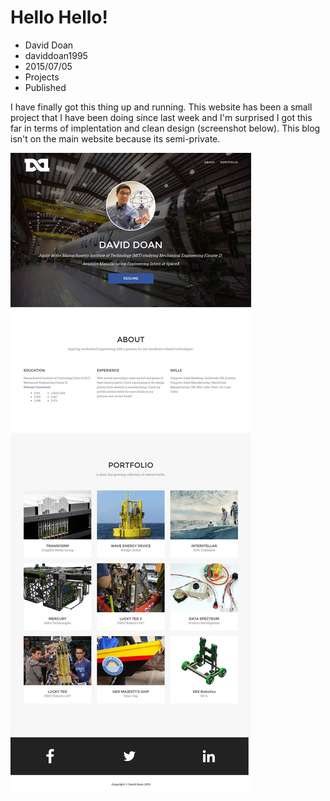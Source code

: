 # Hello Hello!
- David Doan
- daviddoan1995
- 2015/07/05
- Projects
- Published

I have finally got this thing up and running. This website has been a small project that I have been doing since last week and I'm surprised I got this far in terms of implentation and clean design (screenshot below). This blog isn't on the main website because its semi-private. 

![Website Screenshot](/blog/posts/firstpost.jpg)